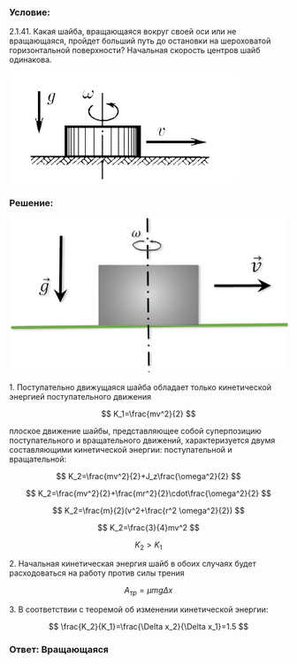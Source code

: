 ###  Условие:

$2.1.41.$ Какая шайба, вращающаяся вокруг своей оси или не вращающаяся, пройдет больший путь до остановки на шероховатой горизонтальной поверхности? Начальная скорость центров шайб одинакова.

![ К задаче 2.1.41 |417x201, 42%](../../img/2.1.41/statement.png)

###  Решение:

![ Движение вращающейся шайбы |669x373, 59%](../../img/2.1.41/sol.png)

1\. Поступательно движущаяся шайба обладает только кинетической энергией поступательного движения

$$
K_1=\frac{mv^2}{2}
$$

плоское движение шайбы, представляющее собой суперпозицию поступательного и вращательного движений, характеризуется двумя составляющими кинетической энергии: поступательной и вращательной:

$$
K_2=\frac{mv^2}{2}+J_z\frac{\omega^2}{2}
$$

$$
K_2=\frac{mv^2}{2}+\frac{mr^2}{2}\cdot\frac{\omega^2}{2}
$$

$$
K_2=\frac{m}{2}(v^2+\frac{r^2 \omega^2}{2})
$$

$$
K_2=\frac{3}{4}mv^2
$$

$$
K_2>K_1
$$

2\. Начальная кинетическая энергия шайб в обоих случаях будет расходоваться на работу против силы трения

$$
A_{тр} = \mu mg\Delta x
$$

3\. В соответствии с теоремой об изменении кинетической энергии:

$$
\frac{K_2}{K_1}=\frac{\Delta x_2}{\Delta x_1}=1.5
$$

###  Ответ: Вращающаяся